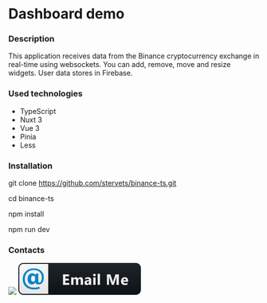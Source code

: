 
# Dashboard demo

### Description

This application receives data from the Binance cryptocurrency exchange in real-time using websockets.
You can add, remove, move and resize widgets. User data stores in Firebase.

### Used technologies
- TypeScript
- Nuxt 3
- Vue 3
- Pinia
- Less

### Installation

git clone https://github.com/stervets/binance-ts.git

cd binance-ts

npm install

npm run dev

### Contacts

<a href="https://www.linkedin.com/in/lisov"><img src="https://img.shields.io/badge/LinkedIn-0077B5?style=for-the-badge&logo=linkedin&logoColor=white" /></a>  <a href="mailto:lisovm@gmail.com"><img src=https://raw.githubusercontent.com/johnturner4004/readme-generator/master/src/components/assets/images/email_me_button_icon_151852.svg /></a>
